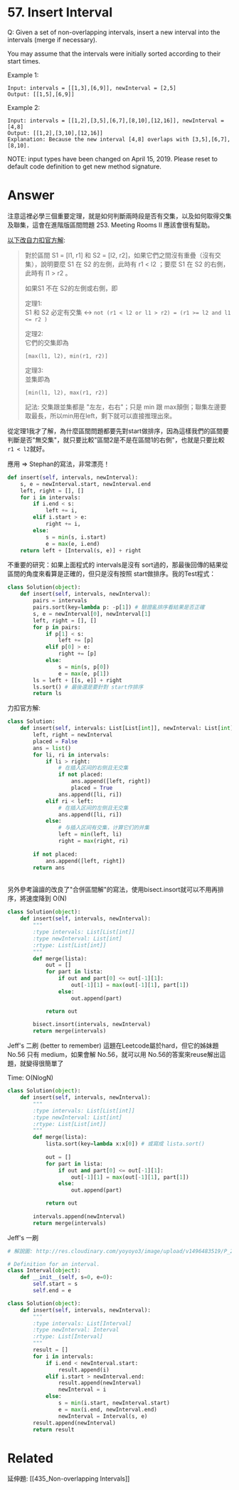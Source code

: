 # 57. Insert Interval
Q: Given a set of non-overlapping intervals, insert a new interval into the intervals (merge if necessary).

You may assume that the intervals were initially sorted according to their start times.

Example 1:
```
Input: intervals = [[1,3],[6,9]], newInterval = [2,5]
Output: [[1,5],[6,9]]
```
Example 2:
```
Input: intervals = [[1,2],[3,5],[6,7],[8,10],[12,16]], newInterval = [4,8]
Output: [[1,2],[3,10],[12,16]]
Explanation: Because the new interval [4,8] overlaps with [3,5],[6,7],[8,10].
```

NOTE: input types have been changed on April 15, 2019. Please reset to default code definition to get new method signature.

# Answer
注意這裡必學三個重要定理，就是如何判斷兩時段是否有交集，以及如何取得交集及聯集，這會在進階版區間問題 253. Meeting Rooms II 應該會很有幫助。

[以下改自力扣官方解](https://leetcode-cn.com/problems/insert-interval/solution/cha-ru-qu-jian-by-leetcode-solution/):

> 對於區間 S1 = [l1, r1] 和 S2 = [l2, r2]，如果它們之間沒有重疊（沒有交集），說明要麼 S1 在 S2 的左側，此時有 r1 < l2 ；要麼 S1 在 S2 的右側，此時有 l1 > r2 。
> 
> 如果S1 不在 S2的左側或右側，即
>
> 定理1:\
> S1 和 S2 必定有交集 <-> `not (r1 < l2 or l1 > r2) = (r1 >= l2 and l1 <= r2 )`
> 
> 定理2:\
> 它們的交集即為
> 
> `[max(l1, l2), min(r1, r2)]`
> 
> 定理3:\
> 並集即為
> 
> `[min(l1, l2), max(r1, r2)]`
> 
> 記法: 交集跟並集都是 "左左，右右"；只是 min 跟 max顛倒；聯集左邊要取最長，所以min用在left，剩下就可以直接推理出來。
> 

從定理1我才了解，為什麼區間問題都要先對start做排序，因為這樣我們的區間要判斷是否"無交集"，就只要比較"區間2是不是在區間1的右側"，也就是只要比較 `r1 < l2`就好。

應用 => Stephan的寫法，非常漂亮！
```python
def insert(self, intervals, newInterval):
    s, e = newInterval.start, newInterval.end
    left, right = [], []
    for i in intervals:
        if i.end < s:
            left += i,
        elif i.start > e:
            right += i,
        else:
            s = min(s, i.start)
            e = max(e, i.end)
    return left + [Interval(s, e)] + right
```
不重要的研究：如果上面程式的 intervals是沒有 sort過的，那最後回傳的結果從區間的角度來看算是正確的，但只是沒有按照 start做排序。我的Test程式：
```python
class Solution(object):
    def insert(self, intervals, newInterval):
        pairs = intervals
        pairs.sort(key=lambda p: -p[1]) # 驗證亂排序看結果是否正確
        s, e = newInterval[0], newInterval[1]
        left, right = [], []
        for p in pairs:
            if p[1] < s:
                left += [p]
            elif p[0] > e:
                right += [p]
            else:
                s = min(s, p[0])
                e = max(e, p[1])
        ls = left + [[s, e]] + right
        ls.sort() # 最後還是要針對 start作排序
        return ls
```

力扣官方解:
```python
class Solution:
    def insert(self, intervals: List[List[int]], newInterval: List[int]) -> List[List[int]]:
        left, right = newInterval
        placed = False
        ans = list()
        for li, ri in intervals:
            if li > right:
                # 在插入区间的右侧且无交集
                if not placed:
                    ans.append([left, right])
                    placed = True
                ans.append([li, ri])
            elif ri < left:
                # 在插入区间的左侧且无交集
                ans.append([li, ri])
            else:
                # 与插入区间有交集，计算它们的并集
                left = min(left, li)
                right = max(right, ri)
        
        if not placed:
            ans.append([left, right])
        return ans
```

\
另外參考論譠的改良了"合併區間解"的寫法，使用bisect.insort就可以不用再排序，將速度降到 O(N)
```python
class Solution(object):
    def insert(self, intervals, newInterval):
        """
        :type intervals: List[List[int]]
        :type newInterval: List[int]
        :rtype: List[List[int]]
        """
        def merge(lista):            
            out = []
            for part in lista:
                if out and part[0] <= out[-1][1]:
                    out[-1][1] = max(out[-1][1], part[1])
                else:
                    out.append(part)

            return out
        
        bisect.insort(intervals, newInterval)
        return merge(intervals)
```

Jeff's 二刷 (better to remember)
這題在Leetcode屬於hard，但它的姊妹題 No.56 只有 medium，如果會解 No.56，就可以用 No.56的答案來reuse解出這題，就變得很簡單了

Time: O(NlogN)
```python
class Solution(object):
    def insert(self, intervals, newInterval):
        """
        :type intervals: List[List[int]]
        :type newInterval: List[int]
        :rtype: List[List[int]]
        """
        def merge(lista):
            lista.sort(key=lambda x:x[0]) # 或寫成 lista.sort()
            
            out = []
            for part in lista:
                if out and part[0] <= out[-1][1]:
                    out[-1][1] = max(out[-1][1], part[1])
                else:
                    out.append(part)

            return out
        
        intervals.append(newInterval)
        return merge(intervals)
```

Jeff's 一刷
```python
# 解說圖: http://res.cloudinary.com/yoyoyo3/image/upload/v1496483519/P_20170603_172422_unjmhl.jpg

# Definition for an interval.
class Interval(object):
    def __init__(self, s=0, e=0):
        self.start = s
        self.end = e

class Solution(object):
    def insert(self, intervals, newInterval):
        """
        :type intervals: List[Interval]
        :type newInterval: Interval
        :rtype: List[Interval]
        """
        result = []
        for i in intervals:
            if i.end < newInterval.start:
                result.append(i)
            elif i.start > newInterval.end:
                result.append(newInterval)
                newInterval = i
            else:
                s = min(i.start, newInterval.start)
                e = max(i.end, newInterval.end)
                newInterval = Interval(s, e)
        result.append(newInterval)
        return result
```

# Related
延伸題: [[435_Non-overlapping Intervals]]